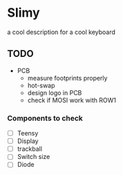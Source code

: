 # Slimy

a cool description for a cool keyboard

## TODO

- PCB
    - measure footprints properly
    - hot-swap
    - design logo in PCB
    - check if MOSI work with ROW1

### Components to check
- [ ] Teensy
- [ ] Display
- [ ] trackball
- [ ] Switch size
- [ ] Diode